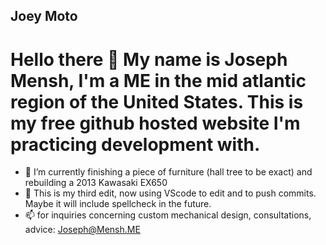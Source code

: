 ## Joey Moto
# Hello there 👋 My name is Joseph Mensh, I'm a ME in the mid atlantic region of the United States. This is my free github hosted website I'm practicing development with.

- 🔭 I’m currently finishing a piece of furniture (hall tree to be exact) and rebuilding a 2013 Kawasaki EX650
- 🌱 This is my third edit, now using VScode to edit and to push commits. Maybe it will include spellcheck in the future.
- 📫 for inquiries concerning custom mechanical design, consultations, advice: [Joseph@Mensh.ME](mailto:joseph@mensh.me) 

<!--
**
Here are some ideas to get you started:

- 🔭 I’m currently working on ...
- 🌱 I’m currently learning ...
- 👯 I’m looking to collaborate on ...
- 🤔 I’m looking for help with ...
- 💬 Ask me about ...
- 📫 How to reach me: ...
- 😄 Pronouns: ...
- ⚡ Fun fact: ...
-->
